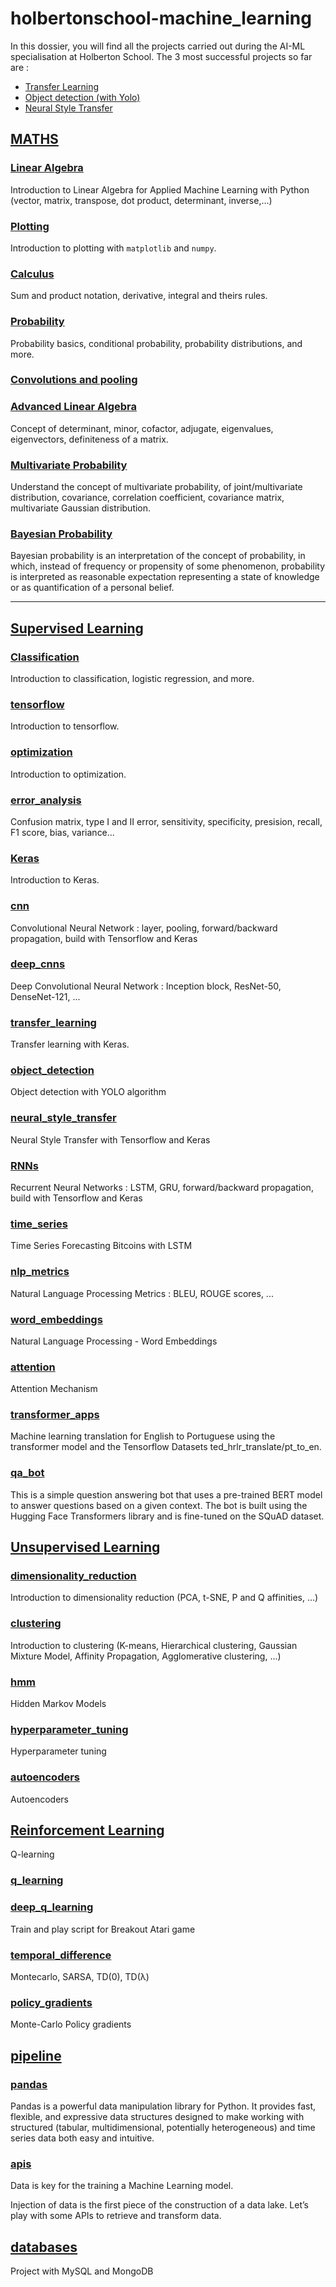 # holbertonschool-machine_learning

In this dossier, you will find all the projects carried out during the AI-ML specialisation at Holberton School.
The 3 most successful projects so far are :
* [Transfer Learning](supervised_learning/transfer_learning)
* [Object detection (with Yolo)](supervised_learning/object_detection)
* [Neural Style Transfer](supervised_learning/neural_style_transfer)


## [MATHS](math)

### [Linear Algebra](math/linear_algebra)
Introduction to Linear Algebra for Applied Machine Learning with Python (vector, matrix, transpose, dot product, determinant, inverse,...)

### [Plotting](math/plotting)

Introduction to plotting with `matplotlib` and `numpy`.

### [Calculus](math/calculus)

Sum and product notation, derivative, integral and theirs rules.

### [Probability](math/probability)

Probability basics, conditional probability, probability distributions, and more.

### [Convolutions and pooling](math/convolutions_and_pooling)

### [Advanced Linear Algebra](math/advanced_linear_algebra)

Concept of determinant, minor, cofactor, adjugate, eigenvalues, eigenvectors, definiteness of a matrix.

### [Multivariate Probability](math/multivariate_prob)

Understand the concept of multivariate probability, of joint/multivariate distribution, covariance, correlation coefficient, covariance matrix, multivariate Gaussian distribution.

### [Bayesian Probability](math/bayesian_prob)

Bayesian probability is an interpretation of the concept of probability, in which, instead of frequency or propensity of some phenomenon, probability is interpreted as reasonable expectation representing a state of knowledge or as quantification of a personal belief.

---

## [Supervised Learning](supervised_learning)

### [Classification](supervised_learning/classification)

Introduction to classification, logistic regression, and more.

### [tensorflow](supervised_learning/tensorflow)

Introduction to tensorflow.

### [optimization](supervised_learning/optimization)

Introduction to optimization.

### [error_analysis](supervised_learning/error_analysis)

Confusion matrix, type I and II error, sensitivity, specificity, presision, recall, F1 score, bias, variance...

### [Keras](supervised_learning/keras)

Introduction to Keras.

### [cnn](supervised_learning/cnn)

Convolutional Neural Network : layer, pooling, forward/backward propagation, build with Tensorflow and Keras

### [deep_cnns](supervised_learning/deep_cnns)

Deep Convolutional Neural Network : Inception block, ResNet-50, DenseNet-121, ...

### [transfer_learning](supervised_learning/transfer_learning)

Transfer learning with Keras.

### [object_detection](supervised_learning/object_detection)

Object detection with YOLO algorithm

### [neural_style_transfer](supervised_learning/neural_style_transfer)

Neural Style Transfer with Tensorflow and Keras

### [RNNs](supervised_learning/RNNs)

Recurrent Neural Networks : LSTM, GRU, forward/backward propagation, build with Tensorflow and Keras

### [time_series](supervised_learning/time_series)

Time Series Forecasting Bitcoins with LSTM

### [nlp_metrics](supervised_learning/nlp_metrics)

Natural Language Processing Metrics : BLEU, ROUGE scores, ...

### [word_embeddings](supervised_learning/word_embeddings)

Natural Language Processing - Word Embeddings

### [attention](supervised_learning/attention)

Attention Mechanism

### [transformer_apps](supervised_learning/transformer_apps)

Machine learning translation for English to Portuguese using the transformer model and the Tensorflow Datasets ted_hrlr_translate/pt_to_en.

### [qa_bot](supervised_learning/qa_bot)

This is a simple question answering bot that uses a pre-trained BERT model to answer questions based on a given context. The bot is built using the Hugging Face Transformers library and is fine-tuned on the SQuAD dataset.

## [Unsupervised Learning](unsupervised_learning)

### [dimensionality_reduction](unsupervised_learning/dimensionality_reduction)

Introduction to dimensionality reduction (PCA, t-SNE, P and Q affinities, ...)

### [clustering](unsupervised_learning/clustering)

Introduction to clustering (K-means, Hierarchical clustering, Gaussian Mixture Model, Affinity Propagation, Agglomerative clustering, ...)

### [hmm](unsupervised_learning/hmm)

Hidden Markov Models

### [hyperparameter_tuning](unsupervised_learning/hyperparameter_tuning)

Hyperparameter tuning

### [autoencoders](unsupervised_learning/autoencoders)

Autoencoders

## [Reinforcement Learning](reinforcement_learning)

Q-learning

### [q_learning](reinforcement_learning/q_learning)

### [deep_q_learning](reinforcement_learning/deep_q_learning)
Train and play script for Breakout Atari game

### [temporal_difference](reinforcement_learning/temporal_difference)
Montecarlo, SARSA, TD(0), TD(λ)

### [policy_gradients](reinforcement_learning/policy_gradients)
Monte-Carlo Policy gradients

## [pipeline](pipeline)

### [pandas](pipeline/pandas)

Pandas is a powerful data manipulation library for Python. It provides fast, flexible, and expressive data structures designed to make working with structured (tabular, multidimensional, potentially heterogeneous) and time series data both easy and intuitive.

### [apis](pipeline/apis)

Data is key for the training a Machine Learning model.

Injection of data is the first piece of the construction of a data lake. Let’s play with some APIs to retrieve and transform data.

## [databases](pipeline/databases)

Project with MySQL and MongoDB
